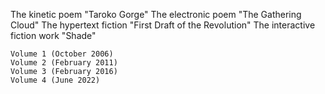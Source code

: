 
   The kinetic poem "Taroko Gorge"
   The electronic poem "The Gathering Cloud"
   The hypertext fiction "First Draft of the Revolution"
   The interactive fiction work "Shade"

     
    Volume 1 (October 2006)
    Volume 2 (February 2011)
    Volume 3 (February 2016)
    Volume 4 (June 2022)


